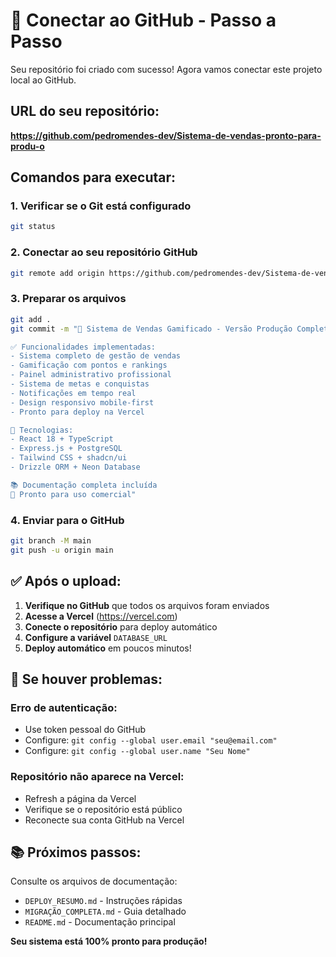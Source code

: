 # 🔗 Conectar ao GitHub - Passo a Passo

Seu repositório foi criado com sucesso! Agora vamos conectar este projeto local ao GitHub.

## URL do seu repositório:
**https://github.com/pedromendes-dev/Sistema-de-vendas-pronto-para-produ-o**

## Comandos para executar:

### 1. Verificar se o Git está configurado
```bash
git status
```

### 2. Conectar ao seu repositório GitHub
```bash
git remote add origin https://github.com/pedromendes-dev/Sistema-de-vendas-pronto-para-produ-o.git
```

### 3. Preparar os arquivos
```bash
git add .
git commit -m "🚀 Sistema de Vendas Gamificado - Versão Produção Completa

✅ Funcionalidades implementadas:
- Sistema completo de gestão de vendas
- Gamificação com pontos e rankings  
- Painel administrativo profissional
- Sistema de metas e conquistas
- Notificações em tempo real
- Design responsivo mobile-first
- Pronto para deploy na Vercel

🔧 Tecnologias:
- React 18 + TypeScript
- Express.js + PostgreSQL
- Tailwind CSS + shadcn/ui
- Drizzle ORM + Neon Database

📚 Documentação completa incluída
🎯 Pronto para uso comercial"
```

### 4. Enviar para o GitHub
```bash
git branch -M main
git push -u origin main
```

## ✅ Após o upload:

1. **Verifique no GitHub** que todos os arquivos foram enviados
2. **Acesse a Vercel** (https://vercel.com)
3. **Conecte o repositório** para deploy automático
4. **Configure a variável** `DATABASE_URL`
5. **Deploy automático** em poucos minutos!

## 🔧 Se houver problemas:

### Erro de autenticação:
- Use token pessoal do GitHub
- Configure: `git config --global user.email "seu@email.com"`
- Configure: `git config --global user.name "Seu Nome"`

### Repositório não aparece na Vercel:
- Refresh a página da Vercel
- Verifique se o repositório está público
- Reconecte sua conta GitHub na Vercel

## 📚 Próximos passos:

Consulte os arquivos de documentação:
- `DEPLOY_RESUMO.md` - Instruções rápidas
- `MIGRAÇÃO_COMPLETA.md` - Guia detalhado  
- `README.md` - Documentação principal

**Seu sistema está 100% pronto para produção!**